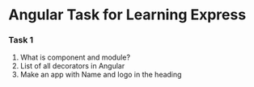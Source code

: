 # Angular Task for Learning Express


### Task 1

1. What is component and module?
2. List of all decorators in Angular
3. Make an app with Name and logo in the heading